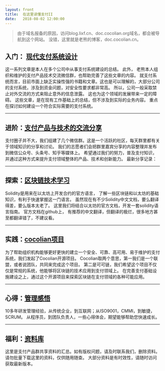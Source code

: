```yaml
---
layout:	front  
title:	在这里读懂支付II  
date:	2018-08-02 12:00:00  
---
```



> 由于域名报备的原因，访问blog.lixf.cn、doc.cocolian.org域名，都会被导航到这个网站。 没错，这里就是老熊的博客，doc.cocolian.cn。 


## 入门： [现代支付系统设计](http://doc.cocolian.cn/essay/)

这一系列文章是本人在多个公司中从事支付系统建设的总结。 此外， 老熊本人组织和维护的支付产品技术交流微信群，也帮助完善了这些文章的内容。 就支付系统而言，目前市面上缺乏实操性强的书籍和文章。这也是可以理解的，大部分公司的支付系统，涉及到资金问题，对安全性要求都非常高。 所以，公司一般采取禁止对外交流的方式来阻止意外的信息泄露。 这也为这个领域的发展带来一定的障碍。
这些文章，是在现有工作基础上的总结，但不涉及到实际的业务内容。 重点在探讨如何建设一个符合实际需要的支付系统。

---

## 进阶：[支付产品与技术的交流分享](http://doc.cocolian.cn/wechat/)

支付圈子并不大，我们组建了几个微信群。这是一个活跃的社区，每天群里都有关于领域知识的分享和讨论。 
我们的志愿者们会把群里嘉宾分享的内容整理并发布到微信公众号、头条号、知乎等媒体上。 
希望通过我们的努力，普及支付知识，并通过这种方式来提升支付领域整体的产品、技术和创新能力。 最新分享记录： 

---

## 探索：[区块链技术学习](http://doc.cocolian.cn/coco/)

Solidity是用来在以太坊上开发合约的官方语言， 了解一些区块链和以太坊的基础知识，有利于快速掌握这一门语言。 
虽然现在有不少Solidity中文文档，要么翻译得差，要么版本太老了。 这里我们将结合以太坊的官方文档，开发一套solidity语言指南。 
官方文档在github上， 有推荐的中文翻译，但翻译的极烂，很多地方甚至都翻译错了，不建议看。 

---

	
## 实践：[cocolian项目](http://doc.cocolian.cn/dev)

为了帮助组织机构能够更好更快的建立一个安全、可靠、高可用、易于维护的支付系统，我们发起了Cocolian开源项目。 
Cocolian取两个意思，第一我们是一个联盟，或者说团队，共同来完成这个项目。 第二是可可链，我们希望这个项目不仅仅是常规的系统，他能够将区块链的技术应用到支付领域上。 在完善支付基础设施建设之上，通过这个开源项目来探索区块链在支付领域的各种可能应用。  

---

	
## 心得：[管理感悟](http://doc.cocolian.cn/team)

10多年研发管理经验，从传统企业，到互联网；从ISO9001，CMMI，到敏捷，SCRUM。 
从程序员，到团队负责人，一些心得体会，期望能够帮助您快速成长。 

---
	
## 福利：[资料库](http://doc.cocolian.cn/resources/)

这里是支付产品群共享资料的汇总。如有版权问题，请及时联系我们，删除资料。 请勿批量下载这里的资料，仅供随用随查。 大部分资料是有时效性，请随时访问获取最新版本。
